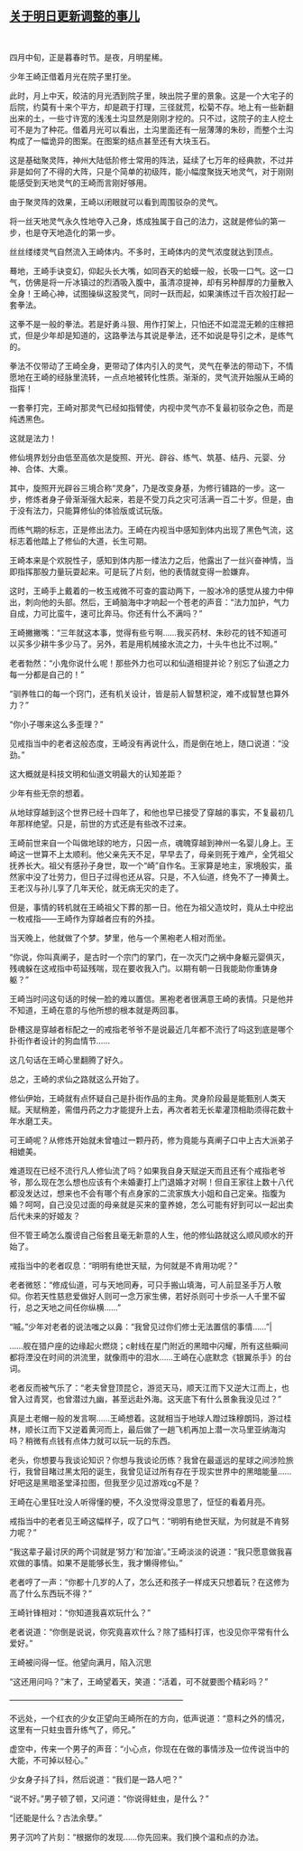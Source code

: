 ## [关于明日更新调整的事儿](https://www.xxbiquge.com/11_11207/5463385.html)
﻿﻿﻿

  四月中旬，正是暮春时节。是夜，月明星稀。

  少年王崎正借着月光在院子里打坐。

  此时，月上中天，皎洁的月光洒到院子里，映出院子里的景象。这是一个大宅子的后院，约莫有十来个平方，却是疏于打理，三径就荒，松菊不存。地上有一些新翻出来的土，一些寸许宽的浅浅土沟显然是刚刚才挖的。只不过，这院子的主人挖土可不是为了种花。借着月光可以看出，土沟里面还有一层薄薄的朱砂，而整个土沟构成了一幅诡异的图案。在图案的结点甚至还有大块玉石。

  这是基础聚灵阵，神州大陆低阶修士常用的阵法，延续了七万年的经典款，不过并非是如何了不得的大阵，只是个简单的初级阵，能小幅度聚拢天地灵气，对于刚刚能感受到天地灵气的王崎而言刚好够用。

  由于聚灵阵的效果，王崎以闭眼就可以看到周围驳杂的灵气。

  将一丝天地灵气永久性地夺入己身，炼成独属于自己的法力，这就是修仙的第一步，也是夺天地造化的第一步。

  丝丝缕缕灵气自然流入王崎体内。不多时，王崎体内的灵气浓度就达到顶点。

  蓦地，王崎手诀变幻，仰起头长大嘴，如同吞天的蛤蟆一般，长吸一口气。这一口气，仿佛是将一斤冰镇过的烈酒吸入腹中，虽清凉提神，却有另种醇厚的力量散入全身！王崎心神，试图操纵这股灵气，同时一跃而起，如果演练过千百次般打起一套拳法。

  这拳不是一般的拳法。若是好勇斗狠、用作打架上，只怕还不如混混无赖的庄稼把式，但是少年却是知道的，这路拳法与其说是拳法，还不如说是导引之术，是练气的。

  拳法不仅带动了王崎全身，更带动了体内引入的灵气，灵气在拳法的带动下，不情愿地在王崎的经脉里流转，一点点地被转化性质。渐渐的，灵气流开始服从王崎的指挥！

  一套拳打完，王崎对那灵气已经如指臂使，内视中灵气亦不复最初驳杂之色，而是纯透黑色。

  这就是法力！

  修仙境界划分由低至高依次是旋照、开光、辟谷、练气、筑基、结丹、元婴、分神、合体、大乘。

  其中，旋照开光辟谷三境合称“灵身”，乃是改变身基，为修行铺路的一步。这一步，修炼者身子骨渐渐强大起来，若是不受刀兵之灾可活满一百二十岁。但是，由于没有法力，只能算修仙的体验版或试玩版。

  而练气期的标志，正是修出法力。王崎在内视当中感知到体内出现了黑色气流，这标志着他踏上了修仙的大道，长生可期。

  王崎本来是个欢脱性子，感知到体内那一缕法力之后，他露出了一丝兴奋神情，当即指挥那股力量玩耍起来。可是玩了片刻，他的表情就变得一脸嫌弃。

  这时，王崎手上戴着的一枚玉戒微不可查的震动两下，一股冰冷的感觉从接力中伸出，刺向他的头部。然后，王崎脑海中才响起一个苍老的声音：“法力加护，气力自成，力可比蛮牛，速可比奔马。你还有什么不满吗？”

  王崎撇撇嘴：“三年就这本事，觉得有些亏啊……我买药材、朱砂花的钱不知道可以买多少耕牛多少马了。另外，若是用机械接水流之力，十头牛也比不过啊。”

  老者勃然：“小鬼你说什么呢！那些外力也可以和仙道相提并论？别忘了仙道之力每一分都是自己的！”

  “驯养牲口的每一个窍门，还有机关设计，皆是前人智慧积淀，难不成智慧也算外力？”

  “你小子哪来这么多歪理？”

  见戒指当中的老者这般态度，王崎没有再说什么，而是倒在地上，随口说道：“没劲。”

  这大概就是科技文明和仙道文明最大的认知差距？

  少年有些无奈的想着。

  从地球穿越到这个世界已经十四年了，和他也早已接受了穿越的事实，不复最初几年那样绝望。只是，前世的方式还是有些改不过来。

  王崎前世来自一个叫做地球的地方，只因一点，魂魄穿越到神州一名婴儿身上。王崎这一世算不上太顺利。他父亲先天不足，早早去了，母亲则死于难产，全凭祖父抚养长大。祖父有感孙子身世，取一个“崎”自作名。王家算是地主，家境殷实，虽然家中没了壮劳力，但日子过得也还从容。只是，不入仙道，终免不了一捧黄土。王老汉与孙儿享了几年天伦，就无病无灾的走了。

  但是，事情的转机就在王崎祖父下葬的那一日。他在为祖父造坟时，竟从土中挖出一枚戒指——王崎作为穿越者应有的外挂。

  当天晚上，他就做了个梦。梦里，他与一个黑袍老人相对而坐。

  “你说，你叫真阐子，是古时一个宗门的掌门，在一次灭门之祸中身躯元婴俱灭，残魂躲在这戒指中苟延残喘，现在要收我入门。以期有朝一日我能助你重铸身躯？”

  王崎当时问这句话的时候一脸的难以置信。黑袍老者很满意王崎的表情。只是他并不知道，王崎在意的与他所想的根本就是两回事。

  卧槽这是穿越者标配之一的戒指老爷爷不是说最近几年都不流行了吗这到底是哪个扑街作者设计的狗血情节……

  这几句话在王崎心里翻腾了好久。

  总之，王崎的求仙之路就这么开始了。

  修仙伊始，王崎就有点怀疑自己是扑街作品的主角。灵身阶段最是能甄别人类天赋。天赋稍差，需借丹药之力才能提升上去，再次者若无长辈灌顶相助须得花数十年水磨工夫。

  可王崎呢？从修炼开始就未曾嗑过一颗丹药，修为竟能与真阐子口中上古大派弟子相媲美。

  难道现在已经不流行凡人修仙流了吗？如果我自身天赋逆天而且还有个戒指老爷爷，那么现在怎么想也应该有个未婚妻打上门退婚才对啊！但自王家往上数十八代都没发达过，想来也不会有哪个有点身家的二流家族大小姐和自己定亲。指腹为婚？呵呵，自己没见过面的母亲就是买来的童养媳，怎么可能有好到可以一起出卖后代未来的好姬友？

  但不管王崎怎么腹谤自己俗套且毫无新意的人生，他的修仙路就这么顺风顺水的开始了。

  戒指当中的老者叹息：“明明有绝世天赋，为何就是不肯用功呢？”

  老者微怒：“修成仙道，可与天地同寿，可只手搬山填海，可人前显圣手万人敬仰。你若天性慈悲爱做好人则可一念万家生佛，若好杀则可十步杀一人千里不留行，总之天地之间任你纵横……”

  “嘁。”少年对老者的说法嗤之以鼻：“我曾见过你们修士无法置信的事情……”|

  ……舰在猎户座的边缘起火燃烧；c射线在星门附近的黑暗中闪耀，所有这些瞬间都将湮没在时间的洪流里，就像雨中的泪水……王崎在心底默念《银翼杀手》的台词。

  老者反而被气乐了：“老夫曾登顶昆仑，游览天马，顺天江而下又逆大江而上，也曾入过青冥，也曾潜过九幽，甚至远赴外海。这天底下有什么景象我没见过？”

  真是土老帽一般的发言啊……王崎想着。这就相当于地球人蹬过珠穆朗玛，游过桂林，顺长江而下又逆着黄河而上，最后做了一趟飞机再加上潜一次马里亚纳海沟吗？稍微有点钱有点体力就可以玩一玩的东西。

  老头，你想要与我谈论知识？你想与我谈论历练？我曾在最遥远的星球之间涉险旅行，我曾目睹过黑太阳的诞生，我曾见证过所有存在于现实世界中的黑暗能量……好吧这是黑暗圣堂泽拉图，但我至少见过游戏cg不是？

  王崎在心里狂吐没人听得懂的梗，不久没觉得没意思了，怔怔的看着月亮。

  戒指当中的老者见王崎这幅样子，叹了口气：“明明有绝世天赋，为何就是不肯努力呢？”

  “我这辈子最讨厌的两个词就是‘努力’和‘加油’。”王崎淡淡的说道：“我只愿意做我喜欢做的事情。如果不是能够长生，我才懒得修仙。”

  老者哼了一声：“你都十几岁的人了，怎么还和孩子一样成天只想着玩？在这修为高了什么东西玩不得？”

  王崎针锋相对：“你知道我喜欢玩什么？”

  老者说道：“你倒是说说，你究竟喜欢什么？除了插科打诨，也没见你平常有什么爱好。”

  王崎被问得一怔。他望向满月，陷入沉思

  “这还用问吗？”末了，王崎望着天，笑道：“活着，可不就要图个精彩吗？”

  ——————————————————————

  不远处，一个红衣的少女正望向王崎所在的方向，低声说道：“意料之外的情况，这里有一只蛀虫晋升练气了，师兄。”

  虚空中，传来一个男子的声音：“小心点，你现在在做的事情涉及一位传说当中的大能，不可掉以轻心。”

  少女身子抖了抖，然后说道：“我们是一路人吧？”

  “说不好。”男子顿了顿，又问道：“你说得蛀虫，是什么？”

  “|还能是什么？古法余孽。”

  男子沉吟了片刻：“根据你的发现……你先回来。我们换个温和点的办法。

  

